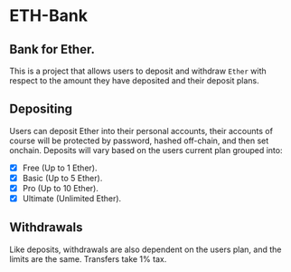 # ETH-Bank
## Bank for Ether. 

This is a project that allows users to deposit and withdraw `Ether` with respect to the amount they have deposited and their deposit plans.

## Depositing
Users can deposit Ether into their personal accounts, their accounts of course will be protected by password, hashed off-chain, and then set onchain.
Deposits will vary based on the users current plan grouped into:
- [x] Free (Up to 1 Ether).
- [x] Basic (Up to 5 Ether).
- [x] Pro (Up to 10 Ether).
- [x] Ultimate (Unlimited Ether).

## Withdrawals
Like deposits, withdrawals are also dependent on the users plan, and the limits are the same.
Transfers take 1% tax.